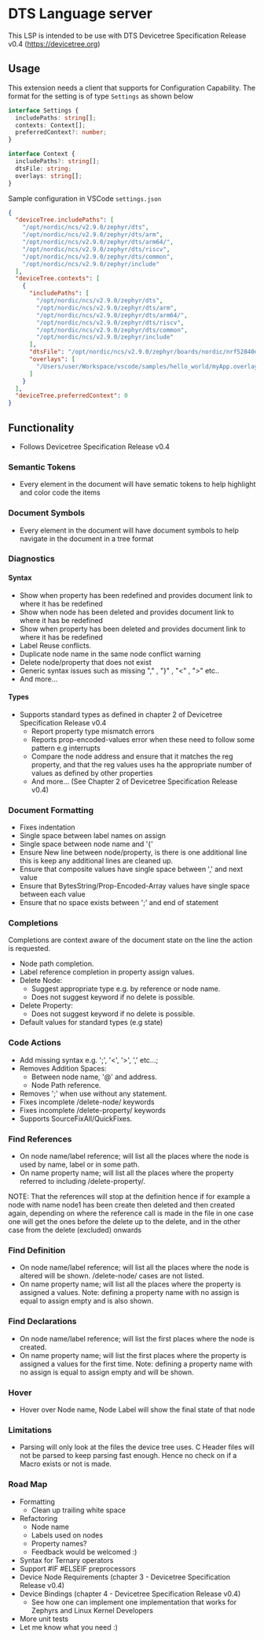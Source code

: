 # DTS Language server

This LSP is intended to be use with DTS Devicetree Specification Release v0.4 (https://devicetree.org)

## Usage

This extension needs a client that supports for Configuration Capability. The format for the setting is of type `Settings` as shown below

```typescript
interface Settings {
  includePaths: string[];
  contexts: Context[];
  preferredContext?: number;
}

interface Context {
  includePaths?: string[];
  dtsFile: string;
  overlays: string[];
}
```

Sample configuration in VSCode `settings.json`

```json
{
  "deviceTree.includePaths": [
    "/opt/nordic/ncs/v2.9.0/zephyr/dts",
    "/opt/nordic/ncs/v2.9.0/zephyr/dts/arm",
    "/opt/nordic/ncs/v2.9.0/zephyr/dts/arm64/",
    "/opt/nordic/ncs/v2.9.0/zephyr/dts/riscv",
    "/opt/nordic/ncs/v2.9.0/zephyr/dts/common",
    "/opt/nordic/ncs/v2.9.0/zephyr/include"
  ],
  "deviceTree.contexts": [
    {
      "includePaths": [
        "/opt/nordic/ncs/v2.9.0/zephyr/dts",
        "/opt/nordic/ncs/v2.9.0/zephyr/dts/arm",
        "/opt/nordic/ncs/v2.9.0/zephyr/dts/arm64/",
        "/opt/nordic/ncs/v2.9.0/zephyr/dts/riscv",
        "/opt/nordic/ncs/v2.9.0/zephyr/dts/common",
        "/opt/nordic/ncs/v2.9.0/zephyr/include"
      ],
      "dtsFile": "/opt/nordic/ncs/v2.9.0/zephyr/boards/nordic/nrf52840dk/nrf52840dk_nrf52840.dts",
      "overlays": [
        "/Users/user/Workspace/vscode/samples/hello_world/myApp.overlay"
      ]
    }
  ],
  "deviceTree.preferredContext": 0
}
```

## Functionality

- Follows Devicetree Specification Release v0.4

### Semantic Tokens

- Every element in the document will have sematic tokens to help highlight and color code the items

### Document Symbols

- Every element in the document will have document symbols to help navigate in the document in a tree format

### Diagnostics

#### Syntax

- Show when property has been redefined and provides document link to where it has be redefined
- Show when node has been deleted and provides document link to where it has be redefined
- Show when property has been deleted and provides document link to where it has be redefined
- Label Reuse conflicts.
- Duplicate node name in the same node conflict warning
- Delete node/property that does not exist
- Generic syntax issues such as missing "," , "}" , "<" , ">" etc..
- And more...

#### Types

- Supports standard types as defined in chapter 2 of Devicetree Specification Release v0.4
  - Report property type mismatch errors
  - Reports prop-encoded-values error when these need to follow some pattern e.g interrupts
  - Compare the node address and ensure that it matches the reg property, and that the reg values uses ha the appropriate number of values as defined by other properties
  - And more... (See Chapter 2 of Devicetree Specification Release v0.4)

### Document Formatting

- Fixes indentation
- Single space between label names on assign
- Single space between node name and '{'
- Ensure New line between node/property, is there is one additional line this is keep any additional lines are cleaned up.
- Ensure that composite values have single space between ',' and next value
- Ensure that BytesString/Prop-Encoded-Array values have single space between each value
- Ensure that no space exists between ';' and end of statement

### Completions

Completions are context aware of the document state on the line the action is requested.

- Node path completion.
- Label reference completion in property assign values.
- Delete Node:
  - Suggest appropriate type e.g. by reference or node name.
  - Does not suggest keyword if no delete is possible.
- Delete Property:
  - Does not suggest keyword if no delete is possible.
- Default values for standard types (e.g state)

### Code Actions

- Add missing syntax e.g. ';', '<', '>', ',' etc...;
- Removes Addition Spaces:
  - Between node name, '@' and address.
  - Node Path reference.
- Removes ';' when use without any statement.
- Fixes incomplete /delete-node/ keywords
- Fixes incomplete /delete-property/ keywords
- Supports SourceFixAll/QuickFixes.

### Find References

- On node name/label reference; will list all the places where the node is used by name, label or in some path.
- On name property name; will list all the places where the property referred to including /delete-property/.

NOTE: That the references will stop at the definition hence if for example a node with name node1 has been create then deleted and then created again, depending on where the reference call is made in the file in one case one will get the ones before the delete up to the delete, and in the other case from the delete (excluded) onwards

### Find Definition

- On node name/label reference; will list all the places where the node is altered will be shown. /delete-node/ cases are not listed.
- On name property name; will list all the places where the property is assigned a values. Note: defining a property name with no assign is equal to assign empty and is also shown.

### Find Declarations

- On node name/label reference; will list the first places where the node is created.
- On name property name; will list the first places where the property is assigned a values for the first time. Note: defining a property name with no assign is equal to assign empty and will be shown.

### Hover

- Hover over Node name, Node Label will show the final state of that node

### Limitations

- Parsing will only look at the files the device tree uses. C Header files will not be parsed to keep parsing fast enough. Hence no check on if a Macro exists or not is made.

### Road Map

- Formatting
  - Clean up trailing white space
- Refactoring
  - Node name
  - Labels used on nodes
  - Property names?
  - Feedback would be welcomed :)
- Syntax for Ternary operators
- Support #IF #ELSEIF preprocessors
- Device Node Requirements (chapter 3 - Devicetree Specification Release v0.4)
- Device Bindings (chapter 4 - Devicetree Specification Release v0.4)
  - See how one can implement one implementation that works for Zephyrs and Linux Kernel Developers
- More unit tests
- Let me know what you need :)
